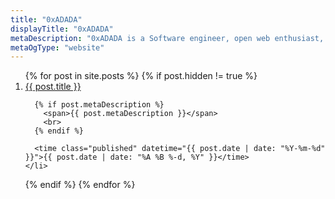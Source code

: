 ```yaml
---
title: "0xADADA"
displayTitle: "0xADADA"
metaDescription: "0xADADA is a Software engineer, open web enthusiast, essayist, privacy and encryption advocate. Idealist. Recovering techno-utopian."
metaOgType: "website"
---
```


<ol class="c-Index">
{% for post in site.posts %}
  {% if post.hidden != true %}
    <li class="c-Index--Item">
      <a href="{{ post.url }}" title="{{ post.title }}">
        {{ post.title }}
      </a>
      <br>

      {% if post.metaDescription %}
        <span>{{ post.metaDescription }}</span>
        <br>
      {% endif %}

      <time class="published" datetime="{{ post.date | date: "%Y-%m-%d" }}">{{ post.date | date: "%A %B %-d, %Y" }}</time>
    </li>
  {% endif %}
{% endfor %}
</ol>
